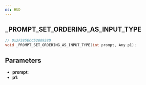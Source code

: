 ```yaml
---
ns: HUD
---
```

## _PROMPT_SET_ORDERING_AS_INPUT_TYPE

```c
// 0x2F385ECC5200938D
void _PROMPT_SET_ORDERING_AS_INPUT_TYPE(int prompt, Any p1);
```

## Parameters
* **prompt**:
* **p1**:
